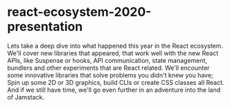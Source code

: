 # react-ecosystem-2020-presentation

Lets take a deep dive into what happened this year in the React ecosystem. We'll cover new libraries that appeared, that work well with the new React APIs, like Suspense or hooks, API communication, state management, bundlers and other experiments that are React related.
We'll encounter some innovative libraries that solve problems you didn't knew you have; Spin up some 2D or 3D graphics, build CLIs or create CSS classes all React. And if we still have time, we'll go even further in an adventure into the land of Jamstack.
